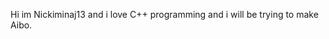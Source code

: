 Hi im Nickiminaj13 and i love C++ programming and i will be trying to make Aibo.

<!---
Nickiminaj13/Nickiminaj13 is a ✨ special ✨ repository because its `README.md` (this file) appears on your GitHub profile.
You can click the Preview link to take a look at your changes.
--->

